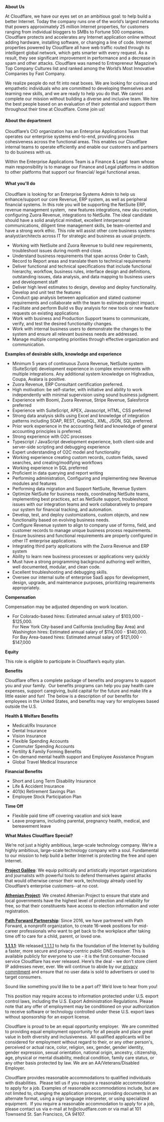 <div class="content-intro">
	<div><strong>About Us</strong></div>
	<div>
		<p><span style="font-weight: 400;">At Cloudflare, we have our eyes set on an ambitious goal: to help build a better Internet. Today the company runs one of the world’s largest networks that powers approximately 25 million Internet properties, for customers ranging from individual bloggers to SMBs to Fortune 500 companies. Cloudflare protects and accelerates any Internet application online without adding hardware, installing software, or changing a line of code. Internet properties powered by Cloudflare all have web traffic routed through its intelligent global network, which gets smarter with every request. As a result, they see significant improvement in performance and a decrease in spam and other attacks. Cloudflare was named to Entrepreneur Magazine’s Top Company Cultures list and ranked among the World’s Most Innovative Companies by Fast Company.</span><span style="font-weight: 400;">&nbsp;</span></p>
		<p><span style="font-weight: 400;">We realize people do not fit into neat boxes. We are looking for curious and empathetic individuals who are committed to developing themselves and learning new skills, and we are ready to help you do that. We cannot complete our mission without building a diverse and inclusive team. We hire the best people based on an evaluation of their potential and support them throughout their time at Cloudflare. Come join us!&nbsp;</span></p>
	</div>
</div>
<h4>About the department</h4>
<p><span style="font-weight: 400;">Cloudflare’s CIO organization has an Enterprise Applications Team that operates our enterprise systems end-to-end, providing process cohesiveness across the functional areas. This enables our Cloudflare internal teams to operate efficiently and enable our customers and partners to do business with us.&nbsp;</span></p>
<p><span style="font-weight: 400;">Within the Enterprise Applications Team is a Finance &amp; Legal&nbsp; team whose main responsibility is to manage our Finance and Legal platforms in addition to other platforms that support our financial/ legal functional areas.&nbsp; </span></p>
<h4>What you'll do</h4>
<p><span style="font-weight: 400;">Cloudflare is looking for an Enterprise Systems Admin to help us enhance/support our core Revenue, ERP system, as well as peripheral financial systems. In this role you will be supporting the NetSuite ERP, revenue management system,&nbsp; new features integrations, new sku creation, configuring Zuora Revenue, integrations to NetSuite. The ideal candidate should have a solid analytical mindset, excellent interpersonal communications, diligent time management skills, be team-oriented and have a strong work ethic. This role will assist other core business systems analyst/architects across IT for strategic and business as usual projects.</span></p>
<ul>
	<li><span style="font-weight: 400;">Working with NetSuite and Zuora Revenue to build new requirements, troubleshoot issues during month end close.</span></li>
	<li style="font-weight: 400;"><span style="font-weight: 400;">Understand business requirements that span across Order to Cash, Record to Report areas and translate them to technical requirements</span></li>
	<li style="font-weight: 400;">Deliver functional and technical specifications that include functional hierarchy, workflow, business rules, interface design and definitions, outstanding issues, data analysis, and data mapping to business users and development staff</li>
	<li style="font-weight: 400;">Deliver high level estimates to design, develop and deploy functionality. Develop and unit test the features</li>
	<li style="font-weight: 400;">Conduct gap analysis between application and stated customer requirements and collaborate with the team to estimate project impact.</li>
	<li style="font-weight: 400;">Facilitate and perform Build vs Buy analysis for new tools or new feature requests on existing applications</li>
	<li style="font-weight: 400;">Work with business and Production Support teams to communicate, verify, and test the desired functionality changes.</li>
	<li style="font-weight: 400;">Work with internal business users to demonstrate the changes to the system and ensure all relevant business needs are addressed.</li>
	<li style="font-weight: 400;">Manage multiple competing priorities through effective organization and communication.</li>
</ul>
<p><strong>Examples of desirable skills, knowledge and experience</strong></p>
<ul>
	<li><span style="font-weight: 400;">Minimum 5 years of continuous Zuora Revenue, NetSuite system (SuiteScript) development experience in complex environments with multiple integrations. Any additional system knowledge on Highradius, Coupa, Avalara is positive.</span></li>
	<li><span style="font-weight: 400;">Zuora Revenue, ERP Consultant certification preferred.</span></li>
	<li><span style="font-weight: 400;">High motivation: be self-starter, with initiative and ability to work independently with minimal supervision using sound business judgment.</span></li>
	<li><span style="font-weight: 400;">Experience with Boomi, Zuora Revenue, Stripe Revenue, Salesforce preferred</span></li>
	<li><span style="font-weight: 400;">Experience with SuiteScript, APEX, Javascript, HTML, CSS preferred</span></li>
	<li><span style="font-weight: 400;">Strong data analysis skills using Excel and knowledge of integration patterns including SOAP, REST, GraphQL, XML, JSON, SQL preferred.</span></li>
	<li><span style="font-weight: 400;">Prior work experience in the accounting field and knowledge of general accounting principles is preferred.</span></li>
	<li><span style="font-weight: 400;">Strong experience with O2C processes</span></li>
	<li><span style="font-weight: 400;">Typescript / JavaScript development experience, both client-side and server-side scripting and debugging experience</span></li>
	<li><span style="font-weight: 400;">Expert understanding of O2C model and functionality</span></li>
	<li><span style="font-weight: 400;">Working experience creating custom records, custom fields, saved searches, and creating/modifying workflows</span></li>
	<li><span style="font-weight: 400;">Working experience in SQL preferred</span></li>
	<li><span style="font-weight: 400;">Proficient in data querying and report writing</span></li>
	<li><span style="font-weight: 400;">Performing administration, Configuring and implementing new Revenue modules and features</span></li>
	<li><span style="font-weight: 400;">Performing data migration and Support NetSuite, Revenue System</span></li>
	<li><span style="font-weight: 400;">Optimize NetSuite for business needs, coordinating NetSuite teams, implementing best practices, act as NetSuite support, troubleshoot issues with our integration teams and work collaboratively to prepare our system for financial tracking, and automation.</span></li>
	<li><span style="font-weight: 400;">Develop, test, and deploy customizations, custom objects, and new functionality based on evolving business needs.</span></li>
	<li><span style="font-weight: 400;">Configure Revenue system to align to company use of forms, field, and customer records to manage unique business process requirements.</span></li>
	<li><span style="font-weight: 400;">Ensure business and functional requirements are properly configured in other IT enterprise applications.</span></li>
	<li><span style="font-weight: 400;">Integrating third party applications with the Zuora Revenue and ERP system</span></li>
	<li><span style="font-weight: 400;">Ability to learn new business processes or applications very quickly</span></li>
	<li><span style="font-weight: 400;">Must have a strong programming background authoring well written, well documented, modular, and clean code.</span></li>
	<li><span style="font-weight: 400;">Excellent troubleshooting and debugging skills.</span></li>
	<li><span style="font-weight: 400;">Oversee our internal suite of enterprise SaaS apps for development, design, upgrade, and maintenance purposes, prioritizing requirements appropriately.</span></li>
</ul>
<p><strong>Compensation</strong></p>
<p><span style="font-weight: 400;">Compensation may be adjusted depending on work location.</span></p>
<ul>
	<li style="font-weight: 400;">For Colorado-based hires: Estimated annual salary of $103,000 - $125,000.<br>For New York City-based and California (excluding Bay Area) and Washington hires: Estimated annual salary of $114,000 - $140,000.<br>For Bay Area-based hires: Estimated annual salary of $121,000 - $147,000</li>
</ul>
<p><strong>Equity</strong></p>
<p><span style="font-weight: 400;">This role is eligible to participate in Cloudflare’s equity plan.</span></p>
<p><strong>Benefits</strong></p>
<p><span style="font-weight: 400;">Cloudflare offers a complete package of benefits and programs to support you and your family.&nbsp; Our benefits programs can help you pay health care expenses, support caregiving, build capital for the future and make life a little easier and fun!&nbsp; The below is a description of our benefits for employees in the United States, and benefits may vary for employees based outside the U.S.</span></p>
<p><strong>Health &amp; Welfare Benefits</strong></p>
<ul>
	<li style="font-weight: 400;"><span style="font-weight: 400;">Medical/Rx Insurance</span></li>
	<li style="font-weight: 400;"><span style="font-weight: 400;">Dental Insurance</span></li>
	<li style="font-weight: 400;"><span style="font-weight: 400;">Vision Insurance</span></li>
	<li style="font-weight: 400;"><span style="font-weight: 400;">Flexible Spending Accounts</span></li>
	<li style="font-weight: 400;"><span style="font-weight: 400;">Commuter Spending Accounts</span></li>
	<li style="font-weight: 400;"><span style="font-weight: 400;">Fertility &amp; Family Forming Benefits</span></li>
	<li style="font-weight: 400;"><span style="font-weight: 400;">On-demand mental health support and Employee Assistance Program</span></li>
	<li style="font-weight: 400;"><span style="font-weight: 400;">Global Travel Medical Insurance</span></li>
</ul>
<p><strong>Financial Benefits</strong></p>
<ul>
	<li style="font-weight: 400;"><span style="font-weight: 400;">Short and Long Term Disability Insurance</span></li>
	<li style="font-weight: 400;"><span style="font-weight: 400;">Life &amp; Accident Insurance</span></li>
	<li style="font-weight: 400;"><span style="font-weight: 400;">401(k) Retirement Savings Plan</span></li>
	<li style="font-weight: 400;"><span style="font-weight: 400;">Employee Stock Participation Plan</span></li>
</ul>
<p><strong>Time Off</strong></p>
<ul>
	<li style="font-weight: 400;"><span style="font-weight: 400;">Flexible paid time off covering vacation and sick leave</span></li>
	<li style="font-weight: 400;"><span style="font-weight: 400;">Leave programs, including parental, pregnancy health, medical, and bereavement leave</span></li>
</ul>
<div class="content-conclusion">
	<p><strong>What Makes Cloudflare Special?</strong></p>
	<p><span style="font-weight: 400;">We’re not just a highly ambitious, large-scale technology company. We’re a highly ambitious, large-scale technology company with a soul. Fundamental to our mission to help build a better Internet is protecting the free and open Internet.</span></p>
	<p><a href="https://blog.cloudflare.com/protecting-free-expression-online/"><strong>Project Galileo</strong></a><span style="font-weight: 400;">: We equip politically and artistically important organizations and journalists with powerful tools to defend themselves against attacks that would otherwise censor their work, technology already used by Cloudflare’s enterprise customers--at no cost.</span></p>
	<p><strong><a href="https://www.cloudflare.com/athenian/">Athenian Project</a></strong><span style="font-weight: 400;">: We created Athenian Project to ensure that state and local governments have the highest level of protection and reliability for free, so that their constituents have access to election information and voter registration.</span></p>
	<p><a href="https://blog.cloudflare.com/tag/path-forward/"><strong>Path Forward Partnership</strong></a><span style="font-weight: 400;">: Since 2016, we have partnered with Path Forward, a nonprofit organization, to create 16-week positions for mid-career professionals who want to get back to the workplace after taking time off to care for a child, parent, or loved one.</span></p>
	<p><a href="https://1.1.1.1/"><strong>1.1.1.1</strong></a><span style="font-weight: 400;">: We released</span><a href="https://1.1.1.1/"> <span style="font-weight: 400;">1.1.1.1</span></a><span style="font-weight: 400;"> to help fix the foundation of the Internet by building a faster, more secure and privacy-centric public DNS resolver. This is available publicly for everyone to use - it is the first consumer-focused service Cloudflare has ever released. Here’s the deal - we don’t store client IP addresses never, ever. We will continue to abide by our</span><a href="https://developers.cloudflare.com/1.1.1.1/privacy/public-dns-resolver"> privacy commitment</a><span style="font-weight: 400;"> and ensure that no user data is sold to advertisers or used to target consumers.</span></p>
	<p><span style="font-weight: 400;">Sound like something you’d like to be a part of? We’d love to hear from you!</span></p>
	<p><span style="font-weight: 400;">This position may require access to information protected under U.S. export control laws, including the U.S. Export Administration Regulations. Please note that any offer of employment may be conditioned on your authorization to receive software or technology controlled under these U.S. export laws without sponsorship for an export license.</span></p>
	<p><span style="font-weight: 400;">Cloudflare is proud to be an equal opportunity employer. &nbsp;We are committed to providing equal employment opportunity for all people and place great value in both diversity and inclusiveness. &nbsp;All qualified applicants will be considered for employment without regard to their, or any other person's, perceived or actual</span> <span style="font-weight: 400;">race, color, religion, sex, gender, gender identity, gender expression, sexual orientation, national origin, ancestry, citizenship, age, physical or mental disability, medical condition, family care status, or any other basis protected by law. </span><span style="font-weight: 400;">We are an AA/Veterans/Disabled Employer.</span></p>
	<p><span style="font-weight: 400;">Cloudflare provides reasonable accommodations to qualified individuals with disabilities. &nbsp;Please tell us if you require a reasonable accommodation to apply for a job. Examples of reasonable accommodations include, but are not limited to, changing the application process, providing documents in an alternate format, using a sign language interpreter, or using specialized equipment. &nbsp;If you require a reasonable accommodation to apply for a job, please contact us via e-mail at </span><span style="font-weight: 400;">hr@cloudflare.com</span><span style="font-weight: 400;"> or via mail at 101 Townsend St. San Francisco, CA 94107.</span></p>
</div>